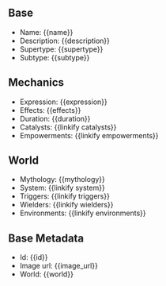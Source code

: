 ## Base
- <span class="text-field" data-tooltip="Text">Name</span>: {{name}}
- <span class="text-field" data-tooltip="Text">Description</span>: {{description}}
- <span class="text-field" data-tooltip="Text">Supertype</span>: {{supertype}}
- <span class="text-field" data-tooltip="Text">Subtype</span>: {{subtype}}

## Mechanics
- <span class="string" data-tooltip="Text">Expression</span>: {{expression}}
- <span class="string" data-tooltip="Text">Effects</span>: {{effects}}
- <span class="integer" data-tooltip="Number, max: 0">Duration</span>: {{duration}}
- <span class="multi-link-field" data-tooltip="Multi Object">Catalysts</span>: {{linkify catalysts}}
- <span class="multi-link-field" data-tooltip="Multi Ability">Empowerments</span>: {{linkify empowerments}}

## World
- <span class="string" data-tooltip="Text">Mythology</span>: {{mythology}}
- <span class="link-field" data-tooltip="Single Phenomenon">System</span>: {{linkify system}}
- <span class="multi-link-field" data-tooltip="Multi Construct">Triggers</span>: {{linkify triggers}}
- <span class="multi-link-field" data-tooltip="Multi Character">Wielders</span>: {{linkify wielders}}
- <span class="multi-link-field" data-tooltip="Multi Location">Environments</span>: {{linkify environments}}

## Base Metadata
- <span class="text-field" data-tooltip="Text">Id</span>: {{id}}
- <span class="text-field" data-tooltip="Text">Image url</span>: {{image_url}}
- <span class="text-field" data-tooltip="Text">World</span>: {{world}}

